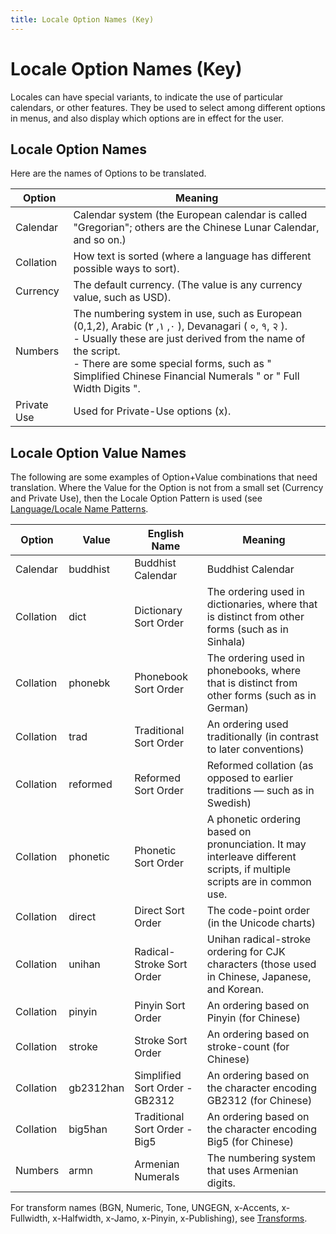 ```yaml
---
title: Locale Option Names (Key)
---
```


# Locale Option Names (Key)

Locales can have special variants, to indicate the use of particular calendars, or other features. They be used to select among different options in menus, and also display which options are in effect for the user.

## Locale Option Names

Here are the names of Options to be translated.

| Option | Meaning   |
|---|---|
| Calendar | Calendar system (the European calendar is called "Gregorian"; others are the Chinese Lunar Calendar, and so on.) |
| Collation | How text is sorted (where a language has different possible ways to sort). |
| Currency | The default currency. (The value is any currency value, such as USD). |
| Numbers | The numbering system in use, such as European (0,1,2), Arabic (٠, ١, ٢ ), Devanagari ( ०,  १,  २ ). <br /> - Usually these are just derived from the name of the script.<br /> - There are some special forms, such as " Simplified Chinese Financial Numerals " or " Full Width Digits ". |
| Private Use | Used for Private-Use options (x). |

## Locale Option Value Names

The following are some examples of Option+Value combinations that need translation. Where the Value for the Option is not from a small set (Currency and Private Use), then the Locale Option Pattern is used (see [Language/Locale Name Patterns](https://cldr.unicode.org/translation/displaynames/languagelocale-name-patterns).

| Option | Value | English Name | Meaning |
|---|---|---|---|
| Calendar | buddhist | Buddhist Calendar | Buddhist Calendar  |
| Collation | dict | Dictionary Sort Order | The ordering used in dictionaries, where that is distinct from other forms (such as in Sinhala) |
| Collation | phonebk | Phonebook Sort Order | The ordering used in phonebooks, where that is distinct from other forms (such as in German) |
| Collation  | trad | Traditional Sort Order | An ordering used traditionally (in contrast to later conventions) |
| Collation | reformed   | Reformed Sort Order  | Reformed collation (as opposed to earlier traditions — such as in Swedish) |
| Collation | phonetic   | Phonetic Sort Order  | A phonetic ordering based on pronunciation. It may interleave different scripts, if multiple scripts are in common use. |
| Collation  | direct | Direct Sort Order | The code-point order (in the Unicode charts) |
| Collation | unihan   | Radical-Stroke Sort Order | Unihan radical-stroke ordering for CJK characters (those used in Chinese, Japanese, and Korean. |
| Collation  | pinyin | Pinyin Sort Order | An ordering based on Pinyin (for Chinese) |
| Collation  | stroke | Stroke Sort Order | An ordering based on stroke-count (for Chinese) |
| Collation  | gb2312han | Simplified Sort Order - GB2312 | An ordering based on the character encoding GB2312 (for Chinese) |
| Collation  | big5han | Traditional Sort Order - Big5 | An ordering based on the character encoding Big5 (for Chinese)  |
| Numbers | armn | Armenian Numerals | The numbering system that uses Armenian digits. |

For transform names (BGN, Numeric, Tone, UNGEGN, x-Accents, x-Fullwidth, x-Halfwidth, x-Jamo, x-Pinyin, x-Publishing), see [Transforms](https://cldr.unicode.org/translation/transforms).


